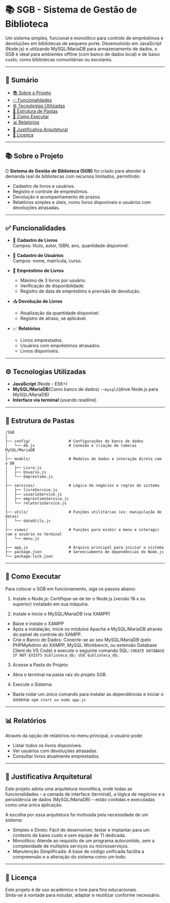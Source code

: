 
# 📚 SGB - Sistema de Gestão de Biblioteca

Um sistema simples, funcional e monolítico para controle de empréstimos e devoluções em bibliotecas de pequeno porte. Desenvolvido em JavaScript (Node.js) e utilizando MySQL/MariaDB para armazenamento de dados, o SGB é ideal para ambientes offline (com banco de dados local) e de baixo custo, como bibliotecas comunitárias ou escolares.

---

## 📖 Sumário

- [📚 Sobre o Projeto](#-sobre-o-projeto)  
- [✅ Funcionalidades](#-funcionalidades)  
- [⚙️ Tecnologias Utilizadas](#️-tecnologias-utilizadas)  
- [📂 Estrutura de Pastas](#-estrutura-de-pastas)  
- [🚀 Como Executar](#-como-executar)  
- [📊 Relatórios](#-relatórios)  
- [🧠 Justificativa Arquitetural](#-justificativa-arquitetural)  
- [📝 Licença](#-licença)

---

## 📚 Sobre o Projeto

O **Sistema de Gestão de Biblioteca (SGB)** foi criado para atender à demanda real de bibliotecas com recursos limitados, permitindo:

- Cadastro de livros e usuários.
- Registro e controle de empréstimos.
- Devolução e acompanhamento de prazos.
- Relatórios simples e úteis, como livros disponíveis e usuários com devoluções atrasadas.

---

## ✅ Funcionalidades

- 📘 **Cadastro de Livros**  
  Campos: título, autor, ISBN, ano, quantidade disponível.

- 👤 **Cadastro de Usuários**  
  Campos: nome, matrícula, curso.

- 🔄 **Empréstimo de Livros**  
  - Máximo de 3 livros por usuário.
  - Verificação de disponibilidade.
  - Registro de data de empréstimo e previsão de devolução.

- 📥 **Devolução de Livros**  
  - Atualização da quantidade disponível.
  - Registro de atraso, se aplicável.

- 📈 **Relatórios**  
  - Livros emprestados.  
  - Usuários com empréstimos atrasados.  
  - Livros disponíveis.

---

## ⚙️ Tecnologias Utilizadas

- **JavaScript** (Node - ES6+)
- **MySQL/MariaDB**(Como banco de dados)
--`mysql2`(drive Node.js para MySQL/MariaDB)
- **Interface via terminal** (usando readline)

---

## 📂 Estrutura de Pastas

```
/SGB
│
├── config/                 # Configurações do banco de dados
│   └── db.js               # Conexão e criação de tabelas MySQL/MariaDB
│
├── models/                 # Modelos de dados e interação direta com o DB
│   ├── Livro.js
│   ├── Usuario.js
│   └── Emprestimo.js
│
├── services/               # Lógica de negócios e regras do sistema
│   ├── livroService.js
│   ├── usuarioService.js
│   ├── emprestimoService.js
│   └── relatorioService.js
│
├── utils/                  # Funções utilitárias (ex: manipulação de datas)
│   └── dateUtils.js
│
├── views/                  # Funções para exibir o menu e interagir com o usuário no terminal
│   └── menu.js
│
├── app.js                  # Arquivo principal para iniciar o sistema
├── package.json            # Gerenciamento de dependências do Node.js
└── package-lock.json
```

---

## 🚀 Como Executar

Para colocar o SGB em funcionamento, siga os passos abaixo:

1. Instale o Node.js: Certifique-se de ter o Node.js (versão 16.x ou superior) instalado em sua máquina.

2. Instale e Inicie o MySQL/MariaDB (via XAMPP)
 - Baixe e instale o XAMPP 
 - Após a instalação, inicie os módulos Apache e MySQL/MariaDB através do painel de controle do XAMPP.
 - Crie o Banco de Dados: Conecte-se ao seu MySQL/MariaDB (pelo PHPMyAdmin do XAMPP, MySQL Workbench, ou extensão Database Client do VS Code) e execute o seguinte comando SQL:
 `CREATE DATABASE IF NOT EXISTS biblioteca_db;
 USE biblioteca_db;
 `

3. Acesse a Pasta do Projeto:

 - Abra o terminal na pasta raiz do projeto SGB.

4. Execute o Sistema:
 - Basta rodar um único comando para instalar as dependências e iniciar o sistema:
 `
 npm start ou node app.js
 `

---

## 📊 Relatórios

Através da opção de relatórios no menu principal, o usuário pode:

- Listar todos os livros disponíveis.
- Ver usuários com devoluções atrasadas.
- Consultar livros atualmente emprestados.

---

## 🧠 Justificativa Arquitetural

Este projeto adota uma arquitetura monolítica, onde todas as funcionalidades – a camada de interface (terminal), a lógica de negócios e a persistência de dados (MySQL/MariaDB) – estão contidas e executadas como uma única aplicação.

A escolha por essa arquitetura foi motivada pela necessidade de um sistema:

- Simples e Direto: Fácil de desenvolver, testar e implantar para um contexto de baixo custo e sem equipe de TI dedicada.
- Monolítico: Atende ao requisito de um programa autocontido, sem a complexidade de múltiplos serviços ou microsserviços.
- Manutenção Simplificada: A base de código unificada facilita a compreensão e a alteração do sistema como um todo.

---

## 📝 Licença

Este projeto é de uso acadêmico e livre para fins educacionais.  
Sinta-se à vontade para estudar, adaptar e reutilizar conforme necessário.
